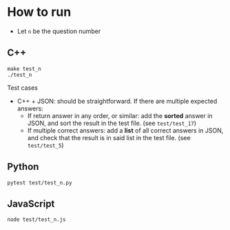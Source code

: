 # How to run

- Let `n` be the question number

## C++

```shell
make test_n
./test_n
```

Test cases

- C++ + JSON: should be straightforward. If there are multiple expected answers:
  - If return answer in any order, or similar: add the **sorted** answer in JSON, and sort the result in the test file. (see `test/test_17`)
  - If multiple correct answers: add a **list** of all correct answers in JSON, and check that the result is in said list in the test file. (see `test/test_5`)

## Python

```shell
pytest test/test_n.py
```

## JavaScript

```shell
node test/test_n.js
```
